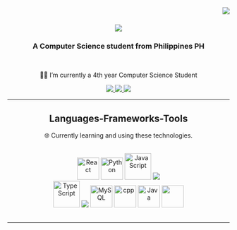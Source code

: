 <img align="right" src="https://visitor-badge.laobi.icu/badge?page_id=7ELEVEENN.7ELEVEENN" />

<h1 align="center">
    <img src="https://readme-typing-svg.herokuapp.com/?font=Righteous&size=35&center=true&vCenter=true&width=500&height=70&duration=5000&lines=Hi+There!+👋;+I'm+Venn+Delos+Santos!;" />
</h1>

<h3 align="center">A Computer Science student from Philippines PH</h3>

<br/>

<div align="center">
 
 👨‍💻 I’m currently a 4th year Computer Science Student
 

 

 </div>


<div align="center"> 
  <a href="mailto:venndelossantos@gmail.com">
    <img src="https://img.shields.io/badge/Gmail-333333?style=for-the-badge&logo=gmail&logoColor=red" />
  </a>
  <a href="https://www.linkedin.com/in/venndelossantos/" target="_blank">
    <img src="https://img.shields.io/badge/LinkedIn-0077B5?style=for-the-badge&logo=linkedin&logoColor=white" target="_blank" />
  </a>
  <a href="https://github.com/7ELEVEENN" target="_blank">
     <img src="https://img.shields.io/badge/Portfolio-FF5722?style=for-the-badge&logo=todoist&logoColor=white" target="_blank" /> <!-- sqlite, safari, google-chrome are other good icon options -->
  </a>
</div>

 <hr/>
 
<h2 align="center"> Languages-Frameworks-Tools </h2>
<div align="center">
 
 🌐 Currently learning and using these technologies.
 


 </div>
<br/>
<div align="center">
    <img src="https://techstack-generator.vercel.app/react-icon.svg" alt="React" width="50" height="50"/>
    <img src="https://techstack-generator.vercel.app/python-icon.svg" alt="Python" width="50" height="50"/>
    <img src="https://techstack-generator.vercel.app/js-icon.svg" alt="JavaScript" width="60" height="60"/>
    <img src="https://skillicons.dev/icons?i=bootstrap,html,css,vscode,github,figma,tailwind,git" /><br>
    <img src="https://techstack-generator.vercel.app/ts-icon.svg" alt="TypeScript" width="60" height="60"/>
    <img src="https://skillicons.dev/icons?i=nodejs,mongodb,c,flask" />
    <img src="https://techstack-generator.vercel.app/mysql-icon.svg" alt="MySQL" width="50" height="50"/>
    <img src="https://techstack-generator.vercel.app/cpp-icon.svg" alt="cpp" width="50" height="50"/>
    <img src="https://techstack-generator.vercel.app/java-icon.svg" alt="Java" width="50" height="50"/>
    <img src="https://techstack-generator.vercel.app/github-icon.svg" alt="" width="50" height="50"/><br>




</div>

<br/>
<hr/>



